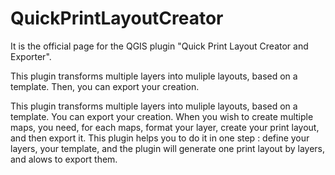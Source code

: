 # QuickPrintLayoutCreator


It is the official page for the QGIS plugin "Quick Print Layout Creator and Exporter".

This plugin transforms multiple layers into muliple layouts, based on a template. Then, you can export your creation.

This plugin transforms multiple layers into muliple layouts, based on a template. You can export your creation. When you wish to create multiple maps, you need, for each maps, format your layer, create your print layout, and then export it. This plugin helps you to do it in one step : define your layers, your template, and the plugin will generate one print layout by layers, and alows to export them.
